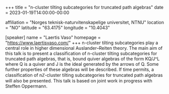 +++
title = "n-cluster tilting subcategories for truncated path algebras"
date = 2023-01-19T14:00:00-00:00

affiliation = "Norges teknisk-naturvitenskapelige universitet, NTNU"
location = "NO"
latitude = "63.4175"
longitude = "10.4043"

[speaker]
  name = "Laertis Vaso"
  homepage = "https://www.laertisvaso.com/"
+++
n-cluster tilting subcategories play a central role in higher dimensional Auslander–Reiten theory. The main aim of this talk is to present a classification of n-cluster tilting subcategories for truncated path algebras, that is, bound quiver algebras of the form KQ/J^L where Q is a quiver and J is the ideal generated by the arrows of Q. Some further properties of these algebras will be described. If time permits, a classification of nℤ-cluster tilting subcategories for truncated path algebras will also be presented. This talk is based on joint work in progress with Steffen Oppermann.